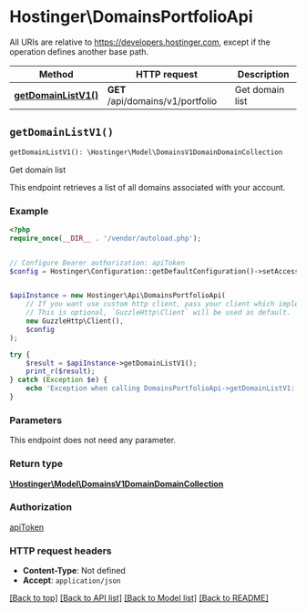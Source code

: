 # Hostinger\DomainsPortfolioApi

All URIs are relative to https://developers.hostinger.com, except if the operation defines another base path.

| Method | HTTP request | Description |
| ------------- | ------------- | ------------- |
| [**getDomainListV1()**](DomainsPortfolioApi.md#getDomainListV1) | **GET** /api/domains/v1/portfolio | Get domain list |


## `getDomainListV1()`

```php
getDomainListV1(): \Hostinger\Model\DomainsV1DomainDomainCollection
```

Get domain list

This endpoint retrieves a list of all domains associated with your account.

### Example

```php
<?php
require_once(__DIR__ . '/vendor/autoload.php');


// Configure Bearer authorization: apiToken
$config = Hostinger\Configuration::getDefaultConfiguration()->setAccessToken('YOUR_ACCESS_TOKEN');


$apiInstance = new Hostinger\Api\DomainsPortfolioApi(
    // If you want use custom http client, pass your client which implements `GuzzleHttp\ClientInterface`.
    // This is optional, `GuzzleHttp\Client` will be used as default.
    new GuzzleHttp\Client(),
    $config
);

try {
    $result = $apiInstance->getDomainListV1();
    print_r($result);
} catch (Exception $e) {
    echo 'Exception when calling DomainsPortfolioApi->getDomainListV1: ', $e->getMessage(), PHP_EOL;
}
```

### Parameters

This endpoint does not need any parameter.

### Return type

[**\Hostinger\Model\DomainsV1DomainDomainCollection**](../Model/DomainsV1DomainDomainCollection.md)

### Authorization

[apiToken](../../README.md#apiToken)

### HTTP request headers

- **Content-Type**: Not defined
- **Accept**: `application/json`

[[Back to top]](#) [[Back to API list]](../../README.md#endpoints)
[[Back to Model list]](../../README.md#models)
[[Back to README]](../../README.md)
